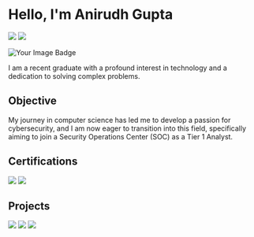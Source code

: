 # Hello, I'm Anirudh Gupta
<a href="https://www.linkedin.com/in/anirudh-gupta-420720281/"><img src="https://img.shields.io/badge/-LinkedIn-0072b1?&style=for-the-badge&logo=linkedin&logoColor=white" /></a>
<a href="https://www.linkedin.com/in/anirudh-gupta-420720281/"><img src="https://img.shields.io/badge/-Medium-202020?&style=for-the-badge&logo=linkedin&logoColor=white" /></a>

<a><img src="https://tryhackme-badges.s3.amazonaws.com/Anibro.707.png" alt="Your Image Badge" ></a>


I am a recent graduate with a profound interest in technology and a dedication to solving complex problems.

## Objective

My journey in computer science has led me to develop a passion for cybersecurity, and I am now eager to transition into this field, specifically aiming to join a Security Operations Center (SOC) as a Tier 1 Analyst.

## Certifications

<a href="https://github.com/Annie775/Certificates/blob/Main/AnirudhGupta-CertifiedNetworkSecurityPractitioner(CNSP).pdf"><img src="https://img.shields.io/badge/-CNSP-C76e00?&style=for-the-badge&logo=CNSP&logoColor=white" /></a>
<a href=""><img src="https://img.shields.io/badge/-C|EH-FF0000?&style=for-the-badge&logo=CNSP&logoColor=white" /></a>

## Projects
<a href="https://github.com/Annie775/Mac_Changer_Project"><img src="https://img.shields.io/badge/-MAC Address Spoofer-C76e00?&style=for-the-badge&logo=CNSP&logoColor=white" /></a>
<a href="https://github.com/Annie775/Network_Scanner/tree/master"><img src="https://img.shields.io/badge/-Network Scanner-C76e00?&style=for-the-badge&logo=CNSP&logoColor=white" /></a>
<a href="https://github.com/Annie775/Python-Projects"><img src="https://img.shields.io/badge/-Python Projects-0072b1?&style=for-the-badge&logo=CNSP&logoColor=white" /></a>

